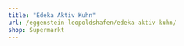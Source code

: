 ```yaml
---
title: "Edeka Aktiv Kuhn"
url: /eggenstein-leopoldshafen/edeka-aktiv-kuhn/
shop: Supermarkt
---
```

